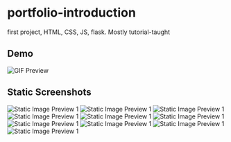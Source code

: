 # portfolio-introduction
first project, HTML, CSS, JS, flask. Mostly tutorial-taught


Demo
-------------------
![GIF Preview](https://github.com/chewyixin99/portfolio-introduction/blob/main/portfolio%20HTML-CSS/demo_visuals/demo_videos/lowres.gif)

Static Screenshots
--------------------
![Static Image Preview 1](https://github.com/chewyixin99/portfolio-introduction/blob/2ab3d2df0c44309f6f8681bdef8e4617e655986c/portfolio%20HTML-CSS/demo_visuals/demo_images/0.jpg)
![Static Image Preview 1](https://github.com/chewyixin99/portfolio-introduction/blob/2ab3d2df0c44309f6f8681bdef8e4617e655986c/portfolio%20HTML-CSS/demo_visuals/demo_images/1.jpg)
![Static Image Preview 1](https://github.com/chewyixin99/portfolio-introduction/blob/2ab3d2df0c44309f6f8681bdef8e4617e655986c/portfolio%20HTML-CSS/demo_visuals/demo_images/2.jpg)
![Static Image Preview 1](https://github.com/chewyixin99/portfolio-introduction/blob/2ab3d2df0c44309f6f8681bdef8e4617e655986c/portfolio%20HTML-CSS/demo_visuals/demo_images/3.jpg)
![Static Image Preview 1](https://github.com/chewyixin99/portfolio-introduction/blob/2ab3d2df0c44309f6f8681bdef8e4617e655986c/portfolio%20HTML-CSS/demo_visuals/demo_images/4.jpg)
![Static Image Preview 1](https://github.com/chewyixin99/portfolio-introduction/blob/2ab3d2df0c44309f6f8681bdef8e4617e655986c/portfolio%20HTML-CSS/demo_visuals/demo_images/5.jpg)
![Static Image Preview 1](https://github.com/chewyixin99/portfolio-introduction/blob/2ab3d2df0c44309f6f8681bdef8e4617e655986c/portfolio%20HTML-CSS/demo_visuals/demo_images/6.jpg)
![Static Image Preview 1](https://github.com/chewyixin99/portfolio-introduction/blob/2ab3d2df0c44309f6f8681bdef8e4617e655986c/portfolio%20HTML-CSS/demo_visuals/demo_images/7.jpg)
![Static Image Preview 1](https://github.com/chewyixin99/portfolio-introduction/blob/2ab3d2df0c44309f6f8681bdef8e4617e655986c/portfolio%20HTML-CSS/demo_visuals/demo_images/8.jpg)
![Static Image Preview 1](https://github.com/chewyixin99/portfolio-introduction/blob/2ab3d2df0c44309f6f8681bdef8e4617e655986c/portfolio%20HTML-CSS/demo_visuals/demo_images/9.jpg)

